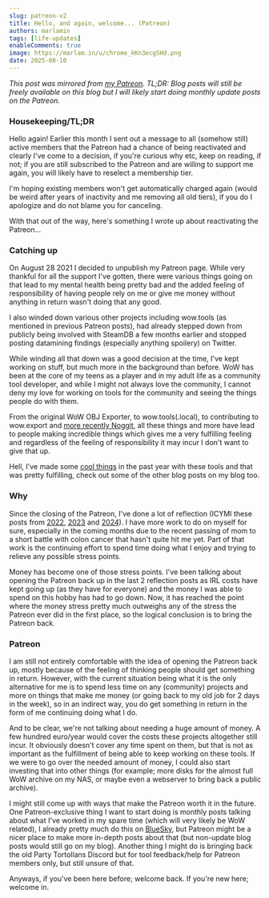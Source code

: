 ```yaml
---
slug: patreon-v2
title: Hello, and again, welcome... (Patreon)
authors: marlamin
tags: [life-updates]
enableComments: true
image: https://marlam.in/u/chrome_kKn3ecg5Hd.png
date: 2025-08-10
---
```


_This post was mirrored from [my Patreon](https://www.patreon.com/marlamin). TL;DR: Blog posts will still be freely available on this blog but I will likely start doing monthly update posts on the Patreon._

### Housekeeping/TL;DR
Hello again! Earlier this month I sent out a message to all (somehow still) active members that the Patreon had a chance of being reactivated and clearly I've come to a decision, if you're curious why etc, keep on reading, if not; if you are still subscribed to the Patreon and are willing to support me again, you will likely have to reselect a membership tier.

I'm hoping existing members won't get automatically charged again (would be weird after years of inactivity and me removing all old tiers), if you do I apologize and do not blame you for canceling.

With that out of the way, here's something I wrote up about reactivating the Patreon...

<!--truncate-->

### Catching up
On August 28 2021 I decided to unpublish my Patreon page. While very thankful for all the support I've gotten, there were various things going on that lead to my mental health being pretty bad and the added feeling of responsibility of having people rely on me or give me money without anything in return wasn't doing that any good. 

I also winded down various other projects including wow.tools (as mentioned in previous Patreon posts), had already stepped down from publicly being involved with SteamDB a few months earlier and stopped posting datamining findings (especially anything spoilery) on Twitter.

While winding all that down was a good decision at the time, I've kept working on stuff, but much more in the background than before. WoW has been at the core of my teens as a player and in my adult life as a community tool developer, and while I might not always love the community, I cannot deny my love for working on tools for the community and seeing the things people do with them. 

From the original WoW OBJ Exporter, to wow.tools(.local), to contributing to wow.export and [more recently Noggit](https://blog.marlam.in/modding-wow-part2), all these things and more have lead to people making incredible things which gives me a very fulfilling feeling and regardless of the feeling of responsibility it may incur I don't want to give that up. 

Hell, I've made some [cool things](https://blog.marlam.in/the-tavern) in the past year with these tools and that was pretty fulfilling, check out some of the other blog posts on my blog too.

### Why 
Since the closing of the Patreon, I've done a lot of reflection (ICYMI these posts from [2022](https://blog.marlam.in/reflection), [2023](https://blog.marlam.in/reflection-the-sequel) and [2024](https://blog.marlam.in/reflection-2024)). I have more work to do on myself for sure, especially in the coming months due to the recent passing of mom to a short battle with colon cancer that hasn't quite hit me yet. Part of that work is the continuing effort to spend time doing what I enjoy and trying to relieve any possible stress points.

Money has become one of those stress points. I've been talking about opening the Patreon back up in the last 2 reflection posts as IRL costs have kept going up (as they have for everyone) and the money I was able to spend on this hobby has had to go down. Now, it has reached the point where the money stress pretty much outweighs any of the stress the Patreon ever did in the first place, so the logical conclusion is to bring the Patreon back.

### Patreon
I am still not entirely comfortable with the idea of opening the Patreon back up, mostly because of the feeling of thinking people should get something in return. However, with the current situation being what it is the only alternative for me is to spend less time on any (community) projects and more on things that make me money (or going back to my old job for 2 days in the week), so in an indirect way, you do get something in return in the form of me continuing doing what I do.

And to be clear, we're not talking about needing a huge amount of money. A few hundred euro/year would cover the costs these projects altogether still incur. It obviously doesn't cover any time spent on them, but that is not as important as the fulfillment of being able to keep working on these tools. If we were to go over the needed amount of money, I could also start investing that into other things (for example; more disks for the almost full WoW archive on my NAS, or maybe even a webserver to bring back a public archive).

I might still come up with ways that make the Patreon worth it in the future. One Patreon-exclusive thing I want to start doing is monthly posts talking about what I've worked in my spare time (which will very likely be WoW related), I already pretty much do this on [BlueSky](https://bsky.app/profile/marlam.in), but Patreon might be a nicer place to make more in-depth posts about that (but non-update blog posts would still go on my blog). Another thing I might do is bringing back the old Party Tortollans Discord but for tool feedback/help for Patreon members only, but still unsure of that. 

Anyways, if you've been here before; welcome back. If you're new here; welcome in.